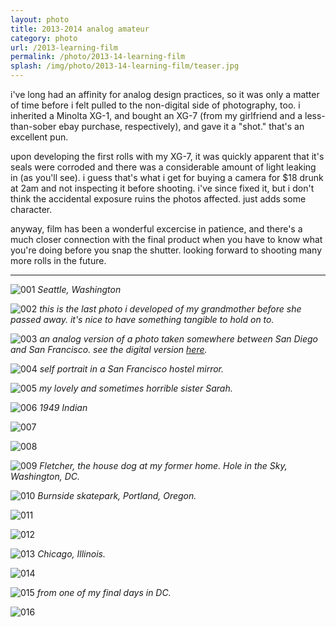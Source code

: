 ```yaml
---
layout: photo
title: 2013-2014 analog amateur
category: photo
url: /2013-learning-film
permalink: /photo/2013-14-learning-film
splash: /img/photo/2013-14-learning-film/teaser.jpg
---
```


i've long had an affinity for analog design practices, so it was only a matter of time before i felt pulled to the non-digital side of photography, too. i inherited a Minolta XG-1, and bought an XG-7 (from my girlfriend and a less-than-sober ebay purchase, respectively), and gave it a "shot." that's an excellent pun.

upon developing the first rolls with my XG-7, it was quickly apparent that it's seals were corroded and there was a considerable amount of light leaking in (as you'll see). i guess that's what i get for buying a camera for $18 drunk at 2am and not inspecting it before shooting. i've since fixed it, but i don't think the accidental exposure ruins the photos affected. just adds some character. 

anyway, film has been a wonderful excercise in patience, and there's a much closer connection with the final product when you have to know what you're doing before you snap the shutter. looking forward to shooting many more rolls in the future. 

---

![001](../../img/photo/2013-14-learning-film/001.jpg)
_Seattle, Washington_

![002](../../img/photo/2013-14-learning-film/002.jpg)
_this is the last photo i developed of my grandmother before she passed away. it's nice to have something tangible to hold on to._

![003](../../img/photo/2013-14-learning-film/003.jpg)
_an analog version of a photo taken somewhere between San Diego and San Francisco. see the digital version [here](http://ryantroyford.com/photo/2013-west-coast/)._

![004](../../img/photo/2013-14-learning-film/004.jpg)
_self portrait in a San Francisco hostel mirror._

![005](../../img/photo/2013-14-learning-film/005.jpg)
_my lovely and sometimes horrible sister Sarah._

![006](../../img/photo/2013-14-learning-film/006.jpg)
_1949 Indian_

![007](../../img/photo/2013-14-learning-film/007.jpg)

![008](../../img/photo/2013-14-learning-film/008.jpg)

![009](../../img/photo/2013-14-learning-film/009.jpg)
_Fletcher, the house dog at my former home. Hole in the Sky, Washington, DC._

![010](../../img/photo/2013-14-learning-film/010.jpg)
_Burnside skatepark, Portland, Oregon._

![011](../../img/photo/2013-14-learning-film/011.jpg)

![012](../../img/photo/2013-14-learning-film/012.jpg)

![013](../../img/photo/2013-14-learning-film/013.jpg)
_Chicago, Illinois._

![014](../../img/photo/2013-14-learning-film/014.jpg)

![015](../../img/photo/2013-14-learning-film/015.jpg)
_from one of my final days in DC._

![016](../../img/photo/2013-14-learning-film/016.jpg)


